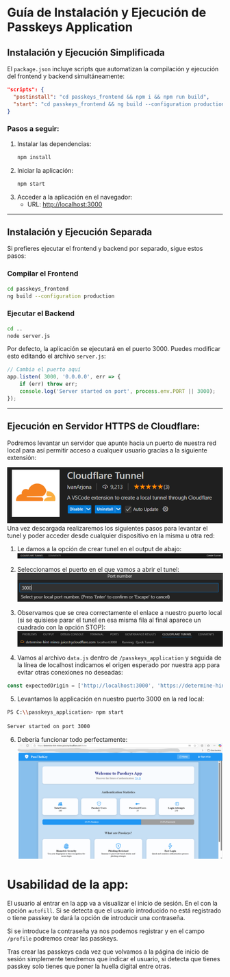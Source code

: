 # Guía de Instalación y Ejecución de Passkeys Application

## Instalación y Ejecución Simplificada

El `package.json` incluye scripts que automatizan la compilación y ejecución del frontend y backend simultáneamente:

```json
"scripts": {
  "postinstall": "cd passkeys_frontend && npm i && npm run build",
  "start": "cd passkeys_frontend && ng build --configuration production && cd .. && node server.js"
}
```

### Pasos a seguir:
1. Instalar las dependencias:
   ```bash
   npm install
   ```
2. Iniciar la aplicación:
   ```bash
   npm start
   ```
3. Acceder a la aplicación en el navegador:
   - URL: [http://localhost:3000](http://localhost:3000)

---

## Instalación y Ejecución Separada

Si prefieres ejecutar el frontend y backend por separado, sigue estos pasos:

### Compilar el Frontend
```bash
cd passkeys_frontend
ng build --configuration production
```

### Ejecutar el Backend
```bash
cd ..
node server.js
```

Por defecto, la aplicación se ejecutará en el puerto 3000. Puedes modificar esto editando el archivo `server.js`:

```javascript
// Cambia el puerto aquí
app.listen( 3000, '0.0.0.0', err => {
    if (err) throw err;
    console.log('Server started on port', process.env.PORT || 3000);
});
```

---

## Ejecución en Servidor HTTPS de Cloudflare:

Podremos levantar un servidor que apunte hacia un puerto de nuestra red local para así permitir acceso a cualqueir usuario gracias a la siguiente extensión: 

![alt text](/images/captura1.png)
Una vez descargada realizaremos los siguientes pasos para levantar el tunel y poder acceder desde cualquier dispositivo en la misma u otra red:

1. Le damos a la opción de crear tunel en el output de abajo: ![alt text](/images/captura2.png)


2. Seleccionamos el puerto en el que vamos a abrir el tunel: ![alt text](/images/captura3.png)

3. Observamos que se crea correctamente el enlace a nuestro puerto local (si se quisiese parar el tunel en esa misma fila al final aparece un cuadrado con la opción STOP): ![alt text](/images/captura4.png)

4. Vamos al archivo `data.js` dentro de `/passkeys_application` y seguida de la línea de localhost indicamos el origen esperado por nuestra app para evitar otras conexiones no deseadas: 
```javascript
const expectedOrigin = ['http://localhost:3000', 'https://determine-hint-mines-juice.trycloudflare.com'];
```

5. Levantamos la applicación en nuestro puerto 3000 en la red local: 

```bash
PS C:\\passkeys_application> npm start

Server started on port 3000
```

6. Debería funcionar todo perfectamente:  ![alt text](/images/captura5.png)


# Usabilidad de la app: 
 
 El usuario al entrar en la app va a visualizar el inicio de sesión. En el con la opción `autofill`. Si se detecta que el usuario introducido no está registrado o tiene passkey te dará la opción de introducir una contraseña.

 Si se introduce la contraseña ya nos podemos registrar y en el campo `/profile` podremos crear las passkeys. 

 Tras crear las passkeys cada vez que volvamos a la página de inicio de sesión simplemente tendremos que indicar el usuario, si detecta que tienes passkey solo tienes que poner la huella digital entre otras. 

